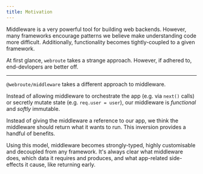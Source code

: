 ```yaml
---
title: Motivation
---
```


Middleware is a very powerful tool for building web backends. However, many frameworks encourage patterns we believe make understanding code more difficult. Additionally, functionality becomes tightly-coupled to a given framework.

At first glance, `webroute` takes a strange approach. However, if adhered to, end-devlopers are better off.

---

`@webroute/middleware` takes a different approach to middleware.

Instead of allowing middleware to orchestrate the app (e.g. via `next()` calls) or secretly mutate state (e.g. `req.user = user`), our middleware is _functional_ and _softly_ immutable.

Instead of giving the middleware a reference to our app, we think the middleware should return what it wants to run. This inversion provides a handful of benefits.

Using this model, middleware becomes strongly-typed, highly customisable and decoupled from any framework. It's always clear what middleware does, which data it requires and produces, and what app-related side-effects it cause, like returning early.
